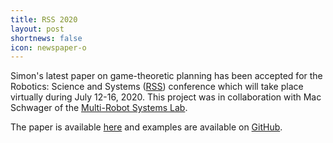 ```yaml
---
title: RSS 2020
layout: post
shortnews: false
icon: newspaper-o
---
```


Simon's latest paper on game-theoretic planning has been accepted for the Robotics: Science and Systems ([RSS](https://roboticsconference.org/)) conference which will take place virtually during July 12-16, 2020. This project was in collaboration with Mac Schwager of the [Multi-Robot Systems Lab](https://msl.stanford.edu/).

The paper is available [here](https://rexlab.stanford.edu/papers/ALGAMES.pdf) and examples are available on [GitHub](https://github.com/RoboticExplorationLab/ALGAMES.jl).
